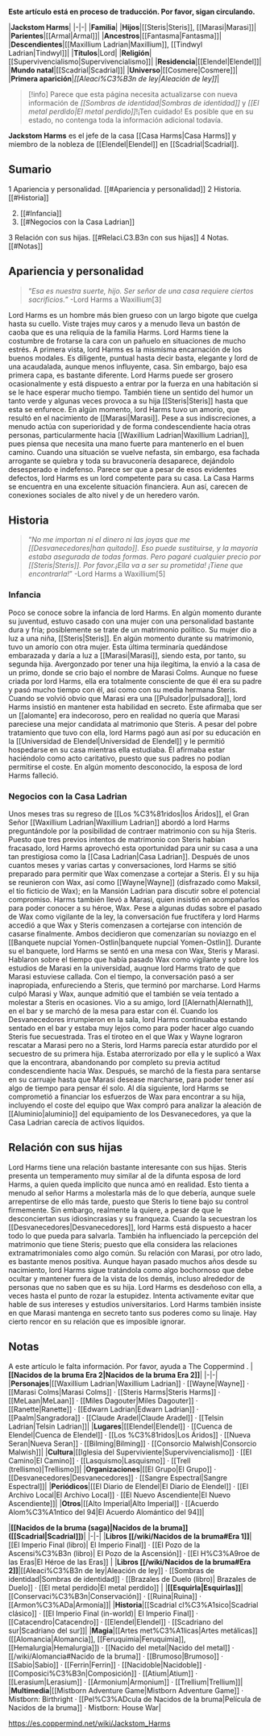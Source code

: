 **Este artículo está en proceso de traducción. Por favor, sigan circulando.**


|**Jackstom Harms**|
|-|-|
|**Familia**|
|**Hijos**|[[Steris\|Steris]], [[Marasi\|Marasi]]|
|**Parientes**|[[Armal\|Armal]]|
|**Ancestros**|[[Fantasma\|Fantasma]]|
|**Descendientes**|[[Maxillium Ladrian\|Maxillium]], [[Tindwyl Ladrian\|Tindwyl]]|
|**Títulos**|Lord|
|**Religión**|[[Supervivencialismo\|Supervivencialismo]]|
|**Residencia**|[[Elendel\|Elendel]]|
|**Mundo natal**|[[Scadrial\|Scadrial]]|
|**Universo**|[[Cosmere\|Cosmere]]|
|**Primera aparición**|*[[Aleaci%C3%B3n de ley\|Aleación de ley]]*|

> [!info] Parece que esta página necesita actualizarse con nueva información de *[[Sombras de identidad\|Sombras de identidad]]* y *[[El metal perdido\|El metal perdido]]*!¡Ten cuidado! Es posible que en su estado, no contenga toda la información adicional todavía.

**Jackstom Harms** es el jefe de la casa [[Casa Harms\|Casa Harms]] y miembro de la nobleza de [[Elendel\|Elendel]] en [[Scadrial\|Scadrial]].

## Sumario

1 Apariencia y personalidad. [[#Apariencia y personalidad]] 
2 Historia. [[#Historia]] 

2. [[#Infancia]] 
2. [[#Negocios con la Casa Ladrian]] 


3 Relación con sus hijas. [[#Relaci.C3.B3n con sus hijas]] 
4 Notas. [[#Notas]] 


## Apariencia y personalidad
>“*Esa es nuestra suerte, hijo. Ser señor de una casa requiere ciertos sacrificios.*”
\-Lord Harms a Waxillium[3]

Lord Harms es un hombre más bien grueso con un largo bigote que cuelga hasta su cuello. Viste trajes muy caros y a menudo lleva un bastón de caoba que es una reliquia de la familia Harms. Lord Harms tiene la costumbre de frotarse la cara con un pañuelo en situaciones de mucho estrés.
A primera vista, lord Harms es la mismísma encarnación de los buenos modales. Es diligente, puntual hasta decir basta, elegante y lord de una acaudalada, aunque menos influyente, casa. Sin embargo, bajo esa primera capa, es bastante diferente. Lord Harms puede ser grosero ocasionalmente y está dispuesto a entrar por la fuerza en una habitación si se le hace esperar mucho tiempo. También tiene un sentido del humor un tanto verde y algunas veces provoca a su hija [[Steris\|Steris]] hasta que esta se enfurece. En algún momento, lord Harms tuvo un amorío, que resultó en el nacimiento de [[Marasi\|Marasi]]. Pese a sus indiscreciones, a menudo actúa con superioridad y de forma condescendiente hacia otras personas, particularmente hacia [[Waxillium Ladrian\|Waxillium Ladrian]], pues piensa que necesita una mano fuerte para mantenerlo en el buen camino. Cuando una situación se vuelve nefasta, sin embargo, esa fachada arrogante se quiebra y toda su bravuconería desaparece, dejándolo desesperado e indefenso.
Parece ser que a pesar de esos evidentes defectos, lord Harms es un lord competente para su casa. La Casa Harms se encuentra en una excelente situación financiera. Aun así, carecen de conexiones sociales de alto nivel y de un heredero varón.

## Historia
>“*No me importan ni el dinero ni las joyas que me [[Desvanecedores\|han quitado]]. Eso puede sustituirse, y la mayoría estaba asegurada de todas formas. Pero pagaré cualquier precio por [[Steris\|Steris]]. Por favor.¡Ella va a ser su prometida! ¡Tiene que encontrarla!*”
\-Lord Harms a Waxillium[5]

### Infancia
Poco se conoce sobre la infancia de lord Harms. En algún momento durante su juventud, estuvo casado con una mujer con una personalidad bastante dura y fría; posiblemente se trate de un matrimonio político. Su mujer dio a luz a una niña, [[Steris\|Steris]]. En algún momento durante su matrimonio, tuvo un amorío con otra mujer. Esta última terminaría quedándose embarazada y daría a luz a [[Marasi\|Marasi]], siendo esta, por tanto, su segunda hija. Avergonzado por tener una hija ilegítima, la envió a la casa de un primo, donde se crio bajo el nombre de Marasi Colms. Aunque no fuese criada por lord Harms, ella era totalmente consciente de que él era su padre y pasó mucho tiempo con él, así como con su media hermana Steris.
Cuando se volvió obvio que Marasi era una [[Pulsador\|pulsadora]], lord Harms insistió en mantener esta habilidad en secreto. Este afirmaba que ser un [[alomante] era indecoroso, pero en realidad no quería que Marasi pareciese una mejor candidata al matrimonio que Steris. A pesar del pobre tratamiento que tuvo con ella, lord Harms pagó aun así por su educación en la [[Universidad de Elendel\|Universidad de Elendel]] y le permitió hospedarse en su casa mientras ella estudiaba. Él afirmaba estar haciéndolo como acto caritativo, puesto que sus padres no podían permitirse el coste. En algún momento desconocido, la esposa de lord Harms falleció.

### Negocios con la Casa Ladrian
Unos meses tras su regreso de [[Los %C3%81ridos\|los Áridos]], el Gran Señor [[Waxillium Ladrian\|Waxillium Ladrian]] abordó a lord Harms preguntándole por la posibilidad de contraer matrimonio con su hija Steris. Puesto que tres previos intentos de matrimonio con Steris habían fracasado, lord Harms aprovechó esta oportunidad para unir su casa a una tan prestigiosa como la [[Casa Ladrian\|Casa Ladrian]]. Después de unos cuantos meses y varias cartas y conversaciones, lord Harms se sitió preparado para permitir que Wax comenzase a cortejar a Steris. Él y su hija se reunieron con Wax, así como [[Wayne\|Wayne]] (disfrazado como Maksil, el tío ficticio de Wax); en la Mansión Ladrian para discutir sobre el potencial compromiso. Harms también llevó a Marasi, quien insistió en acompañarlos para poder conocer a su héroe, Wax. Pese a algunas dudas sobre el pasado de Wax como vigilante de la ley, la conversación fue fructífera y lord Harms accedió a que Wax y Steris comenzasen a cortejarse con intención de casarse finalmente. Ambos decidieron que comenzarían su noviazgo en el [[Banquete nupcial Yomen-Ostlin\|banquete nupcial Yomen-Ostlin]].
Durante su el banquete, lord Harms se sentó en una mesa con Wax, Steris y Marasi. Hablaron sobre el tiempo que había pasado Wax como vigilante y sobre los estudios de Marasi en la universidad, auqnue lord Harms trato de que Marasi estuviese callada. Con el tiempo, la conversación pasó a ser inapropiada, enfureciendo a Steris, que terminó por marcharse. Lord Harms culpó Marasi y Wax, aunque admitió que el también se veía tentado a molestar a Steris en ocasiones. Vio a su amigo, lord [[Alernath\|Alernath]], en el bar y se marchó de la mesa para estar con él. Cuando los Desvanecedores irrumpieron en la sala, lord Harms continuaba estando sentado en el bar y estaba muy lejos como para poder hacer algo cuando Steris fue secuestrada.
Tras el tiroteo en el que Wax y Wayne lograron rescatar a Marasi pero no a Steris, lord Harms parecía estar aturdido por el secuestro de su primera hija. Estaba aterrorizado por ella y le suplicó a Wax que la encontrara, abandonando por completo su previa actitud condescendiente hacia Wax. Después, se marchó de la fiesta para sentarse en su carruaje hasta que Marasi desease marcharse, para poder tener así algo de tiempo para pensar él solo. Al día siguiente, lord Harms se comprometió a financiar los esfuerzos de Wax para encontrar a su hija, incluyendo el coste del equipo que Wax compró para analizar la aleación de [[Aluminio\|aluminio]] del equipamiento de los Desvanecedores, ya que la Casa Ladrian carecía de activos líquidos.

## Relación con sus hijas
Lord Harms tiene una relación bastante interesante con sus hijas. Steris presenta un temperamento muy similar al de la difunta esposa de lord Harms, a quien queda implícito que nunca amó en realidad. Esto tienta a menudo al señor Harms a molestarla más de lo que debería, aunque suele arrepentirse de ello más tarde, puesto que Steris lo tiene bajo su control firmemente. Sin embargo, realmente la quiere, a pesar de que le desconciertan sus idiosincrasias y su franqueza. Cuando la secuestran los [[Desvanecedores\|Desvanecedores]], lord Harms está dispuesto a hacer todo lo que pueda para salvarla. También ha influenciado la percepción del matrimonio que tiene Steris; puesto que ella considera las relaciones extramatrimoniales como algo común.
Su relación con Marasi, por otro lado, es bastante menos positiva. Aunque hayan pasado muchos años desde su nacimiento, lord Harms sigue tratándola como algo bochornoso que debe ocultar y mantener fuera de la vista de los demás, incluso alrededor de personas que no saben que es su hija. Lord Harms es desdeñoso con ella, a veces hasta el punto de rozar la estupidez. Intenta activamente evitar que hable de sus intereses y estudios universitarios. Lord Harms también insiste en que Marasi mantenga en secreto tanto sus poderes como su linaje. Hay cierto rencor en su relación que es imposible ignorar.

## Notas

A este artículo le falta información. Por favor, ayuda a The Coppermind .
|**[[Nacidos de la bruma Era 2\|Nacidos de la bruma Era 2]]**|
|-|-|
|**Personajes**|[[Waxillium Ladrian\|Waxillium Ladrian]] · [[Wayne\|Wayne]] · [[Marasi Colms\|Marasi Colms]] · [[Steris Harms\|Steris Harms]] · [[MeLaan\|MeLaan]] · [[Miles Dagouter\|Miles Dagouter]] · [[Ranette\|Ranette]] · [[Edwarn Ladrian\|Edwarn Ladrian]] · [[Paalm\|Sangradora]] · [[Claude Aradel\|Claude Aradel]] · [[Telsin Ladrian\|Telsin Ladrian]]|
|**Lugares**|[[Elendel\|Elendel]] · [[Cuenca de Elendel\|Cuenca de Elendel]] · [[Los %C3%81ridos\|Los Áridos]] · [[Nueva Seran\|Nueva Seran]] · [[Bilming\|Bilming]] · [[Consorcio Malwish\|Consorcio Malwish]]|
|**Cultura**|[[Iglesia del Superviviente\|Supervivencialismo]] · [[El Camino\|El Camino]] · [[Lasquismo\|Lasquismo]] · [[Trell (trellismo)\|Trellismo]]|
|**Organizaciones**|[[El Grupo\|El Grupo]] · [[Desvanecedores\|Desvanecedores]] · [[Sangre Espectral\|Sangre Espectral]]|
|**Periódicos**|[[El Diario de Elendel\|El Diario de Elendel]] · [[El Archivo Local\|El Archivo Local]] · [[El Nuevo Ascendiente\|El Nuevo Ascendiente]]|
|**Otros**|[[Alto Imperial\|Alto Imperial]] · [[Acuerdo Alom%C3%A1ntico del 94\|El Acuerdo Alomántico del 94]]|

|**[[Nacidos de la bruma (saga)\|Nacidos de la bruma]] ([[Scadrial\|Scadrial]])**|
|-|-|
|**Libros [[/wiki/Nacidos de la bruma#Era 1]]**|[[El Imperio Final (libro)\| El Imperio Final]] · [[El Pozo de la Ascensi%C3%B3n (libro)\| El Pozo de la Ascensión]] · [[El H%C3%A9roe de las Eras\|El Héroe de las Eras]] |
|**Libros [[/wiki/Nacidos de la bruma#Era 2]]**|[[Aleaci%C3%B3n de ley\|Aleación de ley]] · [[Sombras de identidad\|Sombras de identidad]] · [[Brazales de Duelo (libro)\| Brazales de Duelo]] · [[El metal perdido\|El metal perdido]]  |
|**[[Esquirla\|Esquirlas]]**|[[Conservaci%C3%B3n\|Conservación]] · [[Ruina\|Ruina]] · [[Armon%C3%ADa\|Armonía]]|
|**Historia**|[[Scadrial cl%C3%A1sico\|Scadrial clásico]] · [[El Imperio Final (in-world)\| El Imperio Final]] · [[Catacendro\|Catacendro]] · [[Elendel\|Elendel]] · [[Scadriano del sur\|Scadriano del sur]]|
|**Magia**|[[Artes met%C3%A1licas\|Artes metálicas]] ([[Alomancia\|Alomancia]], [[Feruquimia\|Feruquimia]], [[Hemalurgia\|Hemalurgia]]) · [[Nacido del metal\|Nacido del metal]] · [[/wiki/Alomancia#Nacido de la bruma]] · [[Brumoso\|Brumoso]] · [[Sabio\|Sabio]] · [[Ferrin\|Ferrin]] · [[Nacidoble\|Nacidoble]] · [[Composici%C3%B3n\|Composición]] · [[Atium\|Atium]] · [[Lerasium\|Lerasium]] · [[Armonium\|Armonium]] · [[Trellium\|Trellium]]|
|**Multimedia**|[[Mistborn Adventure Game\|Mistborn Adventure Game‎‎]] · Mistborn: Birthright · [[Pel%C3%ADcula de Nacidos de la bruma\|Película de Nacidos de la bruma]] · Mistborn: House War|



https://es.coppermind.net/wiki/Jackstom_Harms